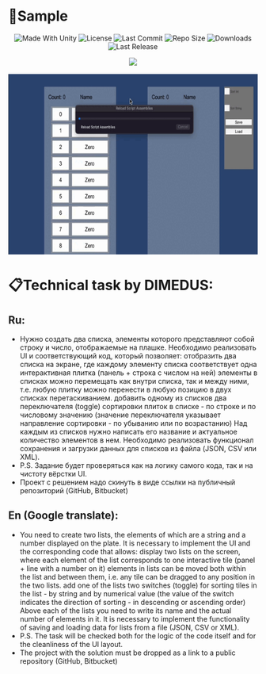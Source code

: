 # :pushpin:Sample
<p align="center">
  <a>
    <img alt="Made With Unity" src="https://img.shields.io/badge/made%20with-Unity-57b9d3.svg?logo=Unity">
  </a>
  <a>
    <img alt="License" src="https://img.shields.io/github/license/RimuruDev/TestTaskFromDIMEDUS?logo=github">
  </a>
  <a>
    <img alt="Last Commit" src="https://img.shields.io/github/last-commit/RimuruDev/TestTaskFromDIMEDUS?logo=Mapbox&color=orange">
  </a>
  <a>
    <img alt="Repo Size" src="https://img.shields.io/github/repo-size/RimuruDev/TestTaskFromDIMEDUS?logo=VirtualBox">
  </a>
  <a>
    <img alt="Downloads" src="https://img.shields.io/github/downloads/RimuruDev/TestTaskFromDIMEDUS/total?color=brightgreen">
  </a>
  <a>
    <img alt="Last Release" src="https://img.shields.io/github/v/release/RimuruDev/TestTaskFromDIMEDUS?include_prereleases&logo=Dropbox&color=yellow">
  </a>
</p>

<p align="center">
<img src="https://readme-typing-svg.herokuapp.com?color=a282f5&width=700&lines=Извините+за+плохой+код+:3+У+Римуру++лапки+:3+%E2%9D%A4%EF%B8%8F+%E2%9D%A4%EF%B8%8F+%E2%9D%A4%EF%B8%8F">
</p>

<p align="center">
  <img width="736" height="364" src="https://github.com/RimuruDev/TestTaskFromDIMEDUS/blob/main/ResourcesForGit/Sample.gif">
</p>
 
# :clipboard:Technical task by DIMEDUS:

## Ru:
- Нужно создать два списка, элементы которого представляют собой строку и число, отображаемые на плашке.
Необходимо реализовать UI и соответствующий код, который позволяет:
отобразить два списка на экране, где каждому элементу списка соответствует одна интерактивная плитка (панель + строка с числом на ней)
элементы в списках можно перемещать как внутри списка, так и между ними, т.е. любую плитку можно перенести в любую позицию в двух списках перетаскиванием.
добавить одному из списков два переключателя (toggle) сортировки плиток в списке - по строке и по числовому значению (значение переключателя указывает направление сортировки - по убыванию или по возрастанию)
Над каждым из списков нужно написать его название и актуальное количество элементов в нем.
Необходимо реализовать функционал сохранения и загрузки данных для списков из файла (JSON, CSV или XML).
- P.S. Задание будет проверяться как на логику самого кода, так и на чистоту вёрстки UI.
- Проект с решением надо скинуть в виде ссылки на публичный репозиторий (GitHub, Bitbucket)

## En (Google translate): 
- You need to create two lists, the elements of which are a string and a number displayed on the plate.
It is necessary to implement the UI and the corresponding code that allows:
display two lists on the screen, where each element of the list corresponds to one interactive tile (panel + line with a number on it)
elements in lists can be moved both within the list and between them, i.e. any tile can be dragged to any position in the two lists.
add one of the lists two switches (toggle) for sorting tiles in the list - by string and by numerical value (the value of the switch indicates the direction of sorting - in descending or ascending order)
Above each of the lists you need to write its name and the actual number of elements in it.
It is necessary to implement the functionality of saving and loading data for lists from a file (JSON, CSV or XML).
- P.S. The task will be checked both for the logic of the code itself and for the cleanliness of the UI layout.
- The project with the solution must be dropped as a link to a public repository (GitHub, Bitbucket)
